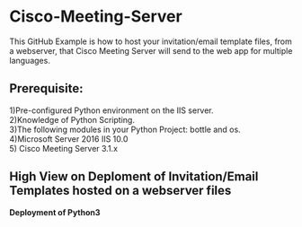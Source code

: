 # Cisco-Meeting-Server

This GitHub Example is how to host your invitation/email template files, from a webserver, that Cisco Meeting Server will send to the web app for multiple languages.<br /> 

## Prerequisite:<br />
1)Pre-configured Python environment on the IIS server.<br />
2)Knowledge of Python Scripting.<br />
3)The following modules in your Python Project:  bottle and os.<br />
4)Microsoft Server 2016 IIS 10.0<br />
5) Cisco Meeting Server 3.1.x 

## High View on Deploment of Invitation/Email Templates hosted on a webserver files<br />

**Deployment of Python3**<br />
<br />
